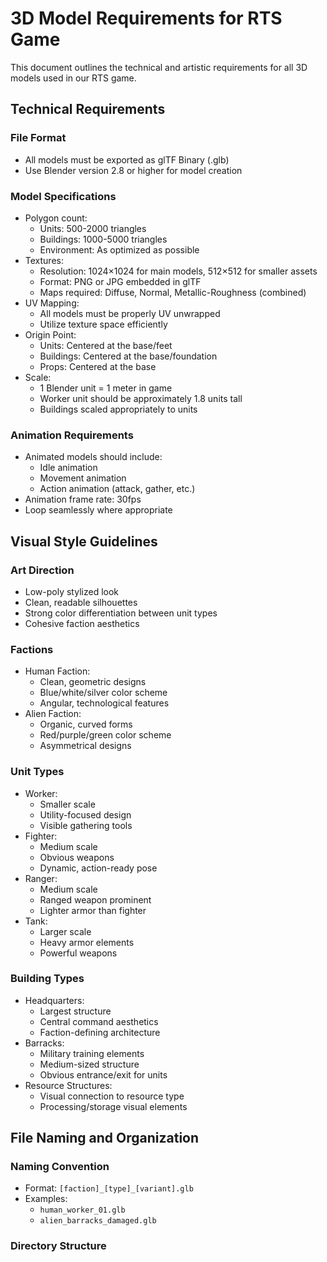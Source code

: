 # 3D Model Requirements for RTS Game

This document outlines the technical and artistic requirements for all 3D models used in our RTS game.

## Technical Requirements

### File Format
- All models must be exported as glTF Binary (.glb)
- Use Blender version 2.8 or higher for model creation

### Model Specifications
- Polygon count:
  - Units: 500-2000 triangles
  - Buildings: 1000-5000 triangles
  - Environment: As optimized as possible
- Textures:
  - Resolution: 1024×1024 for main models, 512×512 for smaller assets
  - Format: PNG or JPG embedded in glTF
  - Maps required: Diffuse, Normal, Metallic-Roughness (combined)
- UV Mapping:
  - All models must be properly UV unwrapped
  - Utilize texture space efficiently
- Origin Point:
  - Units: Centered at the base/feet
  - Buildings: Centered at the base/foundation
  - Props: Centered at the base
- Scale:
  - 1 Blender unit = 1 meter in game
  - Worker unit should be approximately 1.8 units tall
  - Buildings scaled appropriately to units

### Animation Requirements
- Animated models should include:
  - Idle animation
  - Movement animation
  - Action animation (attack, gather, etc.)
- Animation frame rate: 30fps
- Loop seamlessly where appropriate

## Visual Style Guidelines

### Art Direction
- Low-poly stylized look
- Clean, readable silhouettes
- Strong color differentiation between unit types
- Cohesive faction aesthetics

### Factions
- Human Faction:
  - Clean, geometric designs
  - Blue/white/silver color scheme
  - Angular, technological features
- Alien Faction:
  - Organic, curved forms
  - Red/purple/green color scheme
  - Asymmetrical designs

### Unit Types
- Worker:
  - Smaller scale
  - Utility-focused design
  - Visible gathering tools
- Fighter:
  - Medium scale
  - Obvious weapons
  - Dynamic, action-ready pose
- Ranger:
  - Medium scale
  - Ranged weapon prominent
  - Lighter armor than fighter
- Tank:
  - Larger scale
  - Heavy armor elements
  - Powerful weapons

### Building Types
- Headquarters:
  - Largest structure
  - Central command aesthetics
  - Faction-defining architecture
- Barracks:
  - Military training elements
  - Medium-sized structure
  - Obvious entrance/exit for units
- Resource Structures:
  - Visual connection to resource type
  - Processing/storage visual elements

## File Naming and Organization

### Naming Convention
- Format: `[faction]_[type]_[variant].glb`
- Examples:
  - `human_worker_01.glb`
  - `alien_barracks_damaged.glb`

### Directory Structure
